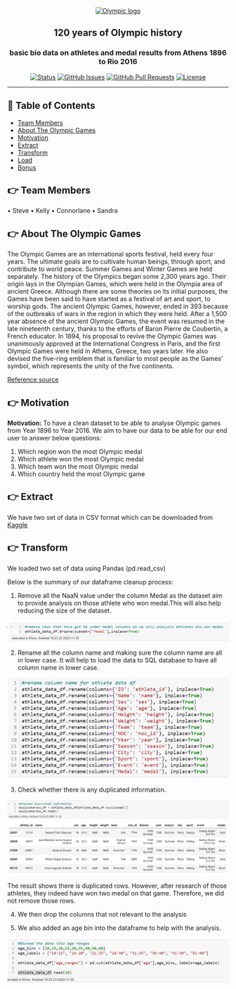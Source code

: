 <p align="center">
  <a href="" rel="noopener">
 <img width=400px height=200px src="https://www.sevenstepswriting.com/wp-content/uploads/2016/08/olympic-rings-on-white-2.jpg" alt="Olympic logo"></a>
</p>

<h2 align="center">120 years of Olympic history</h2>
<h3 align="center">basic bio data on athletes and medal results from Athens 1896 to Rio 2016</h3>

<div align="center">

[![Status](https://img.shields.io/badge/status-active-success.svg)]()
[![GitHub Issues](https://img.shields.io/github/issues/kylelobo/The-Documentation-Compendium.svg)](https://github.com/kylelobo/The-Documentation-Compendium/issues)
[![GitHub Pull Requests](https://img.shields.io/github/issues-pr/kylelobo/The-Documentation-Compendium.svg)](https://github.com/kylelobo/The-Documentation-Compendium/pulls)
[![License](https://img.shields.io/badge/license-MIT-blue.svg)](/LICENSE)

</div>

---

## 📝 Table of Contents

- [Team Members](#Team)
- [About The Olympic Games](#Olympic)
- [Motivation](#Motivation)
- [Extract](#Extract)
- [Transform](#Transform)
- [Load](#Load)
- [Bonus](#Bonus)

## 👉 Team Members<a name = "Team"></a>
•	Steve
•	Kelly
•	Connorlane
•	Sandra

## 👉 About The Olympic Games<a name = "Olympic"></a>
The Olympic Games are an international sports festival, held every four years. The ultimate goals are to cultivate human beings, through sport, and contribute to world peace. Summer Games and Winter Games are held separately. The history of the Olympics began some 2,300 years ago. Their origin lays in the Olympian Games, which were held in the Olympia area of ancient Greece. Although there are some theories on its initial purposes, the Games have been said to have started as a festival of art and sport, to worship gods. The ancient Olympic Games, however, ended in 393 because of the outbreaks of wars in the region in which they were held. After a 1,500 year absence of the ancient Olympic Games, the event was resumed in the late nineteenth century, thanks to the efforts of Baron Pierre de Coubertin, a French educator. In 1894, his proposal to revive the Olympic Games was unanimously approved at the International Congress in Paris, and the first Olympic Games were held in Athens, Greece, two years later. He also devised the five-ring emblem that is familiar to most people as the Games’ symbol, which represents the unity of the five continents.

[Reference source](https://www.2020games.metro.tokyo.lg.jp/eng/taikaijyunbi/olympic/olympic/index.html#:~:text=The%20Olympic%20Games%20are%20an,Winter%20Games%20are%20held%20separately "Source Reference")

## 👉 Motivation <a name = "Motivation"></a>
**Motivation:**
To have a clean dataset to be able to analyse Olympic games from Year 1896 to Year 2016.
We aim to have our data to be able for our end user to answer below questions:
1.	Which region won the most Olympic medal
2.	Which athlete won the most Olympic medal
3.	Which team won the most Olympic medal
4.	Which country held the most Olympic game

## 👉 Extract <a name = "Extract"></a>
We have two set of data in CSV format which can be downloaded from [Kaggle](https://www.kaggle.com/heesoo37/120-years-of-olympic-history-athletes-and-results "Kaggle")

## 👉 Transform <a name = "Transfrom"></a>
We loaded two set of data using Pandas (pd.read_csv)

Below is the summary of our dataframe cleanup process:
1. Remove all the NaaN value under the column Medal as the dataset aim to provide analysis on those athlete who won medal.This will also help reducing the size of the dataset. 

![](https://github.com/UWAProject2/Olympic/blob/main/Resources/NaaNClean.PNG)

2. Rename all the column name and making sure the column name are all in lower case. It will help to load the data to SQL database to have all column name in lower case.

![](https://github.com/UWAProject2/Olympic/blob/main/Resources/rename.JPG?raw=true)

3. Check whether there is any duplicated information.

![](https://github.com/UWAProject2/Olympic/blob/main/Resources/duplicate.JPG?raw=true)

The result shows there is duplicated rows. However, after research of those athletes, they indeed have won two medal on that game. Therefore, we did not remove those rows.

4. We then drop the columns that not relevant to the analysis

5. We also added an age bin into the dataframe to help with the analysis.

![](https://github.com/UWAProject2/Olympic/blob/main/Resources/agebin.JPG?raw=true)







